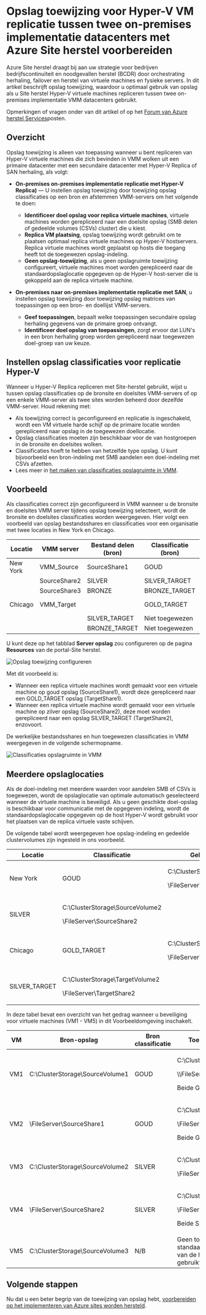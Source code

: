 <properties
    pageTitle="Opslagruimte in Azure Site herstel voor Hyper-V VM replicatie tussen on-premises implementatie datacenters toewijzen | Microsoft Azure"
    description="Bereid opslag toewijzing voor Hyper-V VM replicatie tussen twee on-premises implementatie datacenters met Azure sites worden hersteld."
    services="site-recovery"
    documentationCenter=""
    authors="rayne-wiselman"
    manager="jwhit"
    editor=""/>

<tags
    ms.service="site-recovery"
    ms.devlang="na"
    ms.topic="article"
    ms.tgt_pltfrm="na"
    ms.workload="storage-backup-recovery"
    ms.date="07/06/2016"
    ms.author="raynew"/>


# <a name="prepare-storage-mapping-for-hyper-v-virtual-machine-replication-between-two-on-premises-datacenters-with-azure-site-recovery"></a>Opslag toewijzing voor Hyper-V VM replicatie tussen twee on-premises implementatie datacenters met Azure Site herstel voorbereiden


Azure Site herstel draagt bij aan uw strategie voor bedrijven bedrijfscontinuïteit en noodgevallen herstel (BCDR) door orchestrating herhaling, failover en herstel van virtuele machines en fysieke servers. In dit artikel beschrijft opslag toewijzing, waardoor u optimaal gebruik van opslag als u Site herstel Hyper-V virtuele machines repliceren tussen twee on-premises implementatie VMM datacenters gebruikt.

Opmerkingen of vragen onder van dit artikel of op het [Forum van Azure herstel Services](https://social.msdn.microsoft.com/forums/azure/home?forum=hypervrecovmgr)posten.

## <a name="overview"></a>Overzicht

Opslag toewijzing is alleen van toepassing wanneer u bent repliceren van Hyper-V virtuele machines die zich bevinden in VMM wolken uit een primaire datacenter met een secundaire datacenter met Hyper-V Replica of SAN herhaling, als volgt:


- **On-premises on-premises implementatie replicatie met Hyper-V Replica)** — U instellen opslag toewijzing door toewijzing opslag classificaties op een bron en afstemmen VMM-servers om het volgende te doen:

    - **Identificeer doel opslag voor replica virtuele machines**, virtuele machines worden gerepliceerd naar een doelsite opslag (SMB delen of gedeelde volumes (CSVs) cluster) die u kiest.
    - **Replica VM plaatsing**, opslag toewijzing wordt gebruikt om te plaatsen optimaal replica virtuele machines op Hyper-V hostservers. Replica virtuele machines wordt geplaatst op hosts die toegang heeft tot de toegewezen opslag-indeling.
    - **Geen opslag-toewijzing**, als u geen opslagruimte toewijzing configureert, virtuele machines moet worden gerepliceerd naar de standaardopslaglocatie opgegeven op de Hyper-V host-server die is gekoppeld aan de replica virtuele machine.

- **On-premises naar on-premises implementatie replicatie met SAN**, u instellen opslag toewijzing door toewijzing opslag matrices van toepassingen op een bron- en doellijst VMM-servers.
    - **Geef toepassingen**, bepaalt welke toepassingen secundaire opslag herhaling gegevens van de primaire groep ontvangt.
    - **Identificeer doel opslag van toepassingen**, zorgt ervoor dat LUN's in een bron herhaling groep worden gerepliceerd naar toegewezen doel-groep van uw keuze.

## <a name="set-up-storage-classifications-for-hyper-v-replication"></a>Instellen opslag classificaties voor replicatie Hyper-V

Wanneer u Hyper-V Replica repliceren met Site-herstel gebruikt, wijst u tussen opslag classificaties op de bronsite en doelsites VMM-servers of op een enkele VMM-server als twee sites worden beheerd door dezelfde VMM-server. Houd rekening met:

- Als toewijzing correct is geconfigureerd en replicatie is ingeschakeld, wordt een VM virtuele harde schijf op de primaire locatie worden gerepliceerd naar opslag in de toegewezen doellocatie.
- Opslag classificaties moeten zijn beschikbaar voor de van hostgroepen in de bronsite en doelsites wolken.
- Classificaties hoeft te hebben van hetzelfde type opslag. U kunt bijvoorbeeld een bron-indeling met SMB aandelen een doel-indeling met CSVs afzetten.
- Lees meer in [het maken van classificaties opslagruimte in VMM](https://technet.microsoft.com/library/gg610685.aspx).

## <a name="example"></a>Voorbeeld

Als classificaties correct zijn geconfigureerd in VMM wanneer u de bronsite en doelsites VMM server tijdens opslag toewijzing selecteert, wordt de bronsite en doelsites classificaties worden weergegeven. Hier volgt een voorbeeld van opslag bestandsshares en classificaties voor een organisatie met twee locaties in New York en Chicago.

**Locatie** | **VMM server** | **Bestand delen (bron)** | **Classificatie (bron)** | **Toegewezen aan** | **Bestandsshare (doel)**
---|---|--- |---|---|---
New York | VMM_Source| SourceShare1 | GOUD | GOLD_TARGET | TargetShare1
 |  | SourceShare2 | SILVER | SILVER_TARGET | TargetShare2
 | | SourceShare3 | BRONZE | BRONZE_TARGET | TargetShare3
Chicago | VMM_Target |  | GOLD_TARGET | Niet toegewezen |
| | | SILVER_TARGET | Niet toegewezen |
 | | | BRONZE_TARGET | Niet toegewezen

U kunt deze op het tabblad **Server opslag** zou configureren op de pagina **Resources** van de portal-Site herstel.

![Opslag toewijzing configureren](./media/site-recovery-storage-mapping/storage-mapping1.png)

Met dit voorbeeld is:
- Wanneer een replica virtuele machines wordt gemaakt voor een virtuele machine op goud opslag (SourceShare1), wordt deze gerepliceerd naar een GOLD_TARGET opslag (TargetShare1).
- Wanneer een replica virtuele machine wordt gemaakt voor een virtuele machine op zilver opslag (SourceShare2), deze moet worden gerepliceerd naar een opslag SILVER_TARGET (TargetShare2), enzovoort.

De werkelijke bestandsshares en hun toegewezen classificaties in VMM weergegeven in de volgende schermopname.

![Classificaties opslagruimte in VMM](./media/site-recovery-storage-mapping/storage-mapping2.png)

## <a name="multiple-storage-locations"></a>Meerdere opslaglocaties

Als de doel-indeling met meerdere waarden voor aandelen SMB of CSVs is toegewezen, wordt de opslaglocatie van optimale automatisch geselecteerd wanneer de virtuele machine is beveiligd. Als u geen geschikte doel-opslag is beschikbaar voor communicatie met de opgegeven indeling, wordt de standaardopslaglocatie opgegeven op de host Hyper-V wordt gebruikt voor het plaatsen van de replica virtuele vaste schijven.

De volgende tabel wordt weergegeven hoe opslag-indeling en gedeelde clustervolumes zijn ingesteld in ons voorbeeld.

**Locatie** | **Classificatie** | **Gekoppeld opslag**
---|---|---
New York | GOUD | <p>C:\ClusterStorage\SourceVolume1</p><p>\\FileServer\SourceShare1</p>
 | SILVER | <p>C:\ClusterStorage\SourceVolume2</p><p>\\FileServer\SourceShare2</p>
Chicago | GOLD_TARGET | <p>C:\ClusterStorage\TargetVolume1</p><p>\\FileServer\TargetShare1</p>
 | SILVER_TARGET| <p>C:\ClusterStorage\TargetVolume2</p><p>\\FileServer\TargetShare2</p>

In deze tabel bevat een overzicht van het gedrag wanneer u beveiliging voor virtuele machines (VM1 - VM5) in dit Voorbeeldomgeving inschakelt.

**VM** | **Bron-opslag** | **Bron classificatie** | **Toegewezen doel-opslag**
---|---|---|---
VM1 | C:\ClusterStorage\SourceVolume1 | GOUD | <p>C:\ClusterStorage\SourceVolume1</p><p>\\\FileServer\SourceShare1</p><p>Beide GOLD_TARGET</p>
VM2 | \\FileServer\SourceShare1 | GOUD | <p>C:\ClusterStorage\SourceVolume1</p><p>\\FileServer\SourceShare1</p> <p>Beide GOLD_TARGET</p>
VM3 | C:\ClusterStorage\SourceVolume2 | SILVER | <p>C:\ClusterStorage\SourceVolume2</p><p>\FileServer\SourceShare2</p>
VM4 | \FileServer\SourceShare2 | SILVER |<p>C:\ClusterStorage\SourceVolume2</p><p>\\FileServer\SourceShare2</p><p>Beide SILVER_TARGET</p>
VM5 | C:\ClusterStorage\SourceVolume3 | N/B | Geen toewijzing, zodat de standaardlocatie voor de opslag van de host Hyper-V wordt gebruikt

## <a name="next-steps"></a>Volgende stappen

Nu dat u een beter begrip van de toewijzing van opslag hebt, [voorbereiden op het implementeren van Azure sites worden hersteld](site-recovery-best-practices.md).
